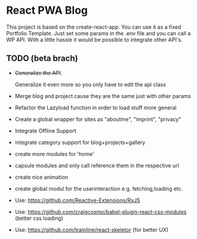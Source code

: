 # React PWA Blog
This project is based on the create-react-app.
You can use it as a fixed Portfolio Template.
Just set some params in the .env file and you can call a WP API. 
With a little hassle it would be possible to integrate other API's.

## TODO (beta brach)
* ~~Generalize the API~~.

    Generalize it even more so you only have to edit the api class
   
* Merge blog and project cause they are the same just with other params
* Refactor the Lazyload function in order to load stuff more general
* Create a global wrapper for sites as "aboutme", "imprint", "privacy"
* Integrate Offline Support 
* integrate category support for blog+projects+gallery
* create more modules for 'home'
* capsule modules and only call reference them in the respective url
* create nice animation 
* create global modul for the userinteraction e.g. fetching,loading etc. 
* Use: https://github.com/Reactive-Extensions/RxJS
* Use: https://github.com/craigcosmo/babel-plugin-react-css-modules (better css loading)
* Use: https://github.com/trainline/react-skeletor (for better UX)
